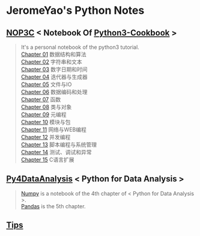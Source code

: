 # JeromeYao's Python Notes

## [NOP3C](https://github.com/JeromeYao/PyNotes/tree/master/NOP3C) < Notebook Of [Python3-Cookbook]() >   
  
> It's a personal notebook of the python3 tutorial.  
> [Chapter 01](https://github.com/JeromeYao/PyNotes/tree/master/NOP3C/C01) 数据结构和算法  
> [Chapter 02](https://github.com/JeromeYao/PyNotes/tree/master/NOP3C/C02) 字符串和文本  
> [Chapter 03](https://github.com/JeromeYao/PyNotes/tree/master/NOP3C/C03) 数字日期和时间  
> [Chapter 04](https://github.com/JeromeYao/PyNotes/tree/master/NOP3C/C04) 迭代器与生成器    
> [Chapter 05](https://github.com/JeromeYao/PyNotes/tree/master/NOP3C/C05) 文件与IO    
> [Chapter 06](https://github.com/JeromeYao/PyNotes/tree/master/NOP3C/C06) 数据编码和处理    
> [Chapter 07](https://github.com/JeromeYao/PyNotes/tree/master/NOP3C/C07) 函数    
> [Chapter 08](https://github.com/JeromeYao/PyNotes/tree/master/NOP3C/C08) 类与对象    
> [Chapter 09](https://github.com/JeromeYao/PyNotes/tree/master/NOP3C/C09) 元编程    
> [Chapter 10](https://github.com/JeromeYao/PyNotes/tree/master/NOP3C/C10) 模块与包      
> [Chapter 11](https://github.com/JeromeYao/PyNotes/tree/master/NOP3C/C11) 网络与WEB编程    
> [Chapter 12](https://github.com/JeromeYao/PyNotes/tree/master/NOP3C/C12) 并发编程    
> [Chapter 13](https://github.com/JeromeYao/PyNotes/tree/master/NOP3C/C13) 脚本编程与系统管理    
> [Chapter 14](https://github.com/JeromeYao/PyNotes/tree/master/NOP3C/C14) 测试、调试和异常    
> [Chapter 15](https://github.com/JeromeYao/PyNotes/tree/master/NOP3C/C15) C语言扩展    

## [Py4DataAnalysis](https://github.com/JeromeYao/PyNotes/tree/master/Py4DataAnalysis) < Python for Data Analysis >
> [Numpy](https://github.com/JeromeYao/PyNotes/tree/master/Py4DataAnalysis/NumPy)
> is a notebook of the 4th chapter of < Python for Data Analysis >.  
> [Pandas](https://github.com/JeromeYao/PyNotes/tree/master/Py4DataAnalysis/Pandas) is the 5th chapter.

## [Tips](https://github.com/JeromeYao/PyNotes/tree/master/Py4DataAnalysis)  

